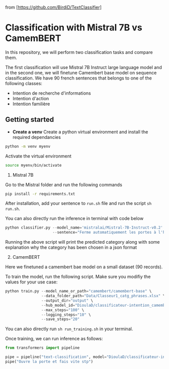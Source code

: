 from [https://github.com/BirdiD/TextClassifier]

# Classification with Mistral 7B vs CamemBERT

In this repository, we will perform two classification tasks and compare them.

The first classification will use Mistral 7B Instruct large language model and in the second one, we will finetune Camembert base model on sequence classification. We have 90 french sentences that belongs to one of the following classes:
- Intention de recherche d'informations
- Intention d'action
- Intention familière

## Getting started

- **Create a venv**
Create a python virtual environment and install the required dependancies

```bash
python -m venv myenv
```
Activate the virtual environment

```bash
source myenv/bin/activate
```

1. Mistral 7B

Go to the Mistral folder and run the following commands

```bash
pip install -r requirements.txt
```

After installation, add your sentence to `run.sh` file and run the script `sh run.sh`.

You can also directly run the inference in terminal with code below

```python
python classifier.py --model_name='mistralai/Mistral-7B-Instruct-v0.2' \
                     --sentence="Ferme automatiquement les portes à l'heure prévue."
```

Running the above script will print the predicted category along with some explanation why the category has been chosen in a json format

2. CamemBERT

Here we finetuned a camembert bae model on a small dataset (90 records). 

To train the model, run the following script. Make sure you modifiy the values for your use case:

```python
python train.py --model_name_or_path="camembert/camembert-base" \
                --data_folder_path="Data/Classeur1_catg_phrases.xlsx" \
                --output_dir="output" \
                --hub_model_id="DioulaD/classificateur-intention_camembert" \
                --max_steps="100" \
                --logging_steps="10" \
                --save_steps="20"
```

You can also directly run `sh run_training.sh` in your terminal.

Once training, we can run inference as follows:

```python
from transformers import pipeline

pipe = pipeline("text-classification", model="DioulaD/classificateur-intention_camembert")
pipe("Ouvre la porte et fais vite stp")
```

